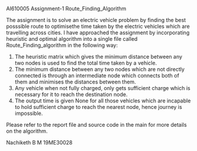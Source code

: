 AI610005
Assignment-1
Route_Finding_Algorithm

The assignment is to solve an electric vehicle problem by finding the best posssible route to optimisethe time taken by the electric vehicles which are travelling across cities. I have approached the assignment by incorporating heuristic and optimal algorithm into a single file called Route_Finding_algorithm in the following way:

1) The heuristic matrix which gives the minimum distance between any two nodes is used to find the total time taken by a vehicle.
2) The minimum distance between any two nodes which are not directly connected is through an intermediate node which connects both of them and minimises the distances between them.
3) Any vehicle when not fully charged, only gets sufficient charge which is necessary for it to reach the destination node.
4) The output time is given None for all those vehicles which are incapable to hold sufficient charge to reach the nearest node, hence journey is impossible.

Please refer to the report file and source code in the main for more details on the algorithm.

Nachiketh B M
19ME30028
